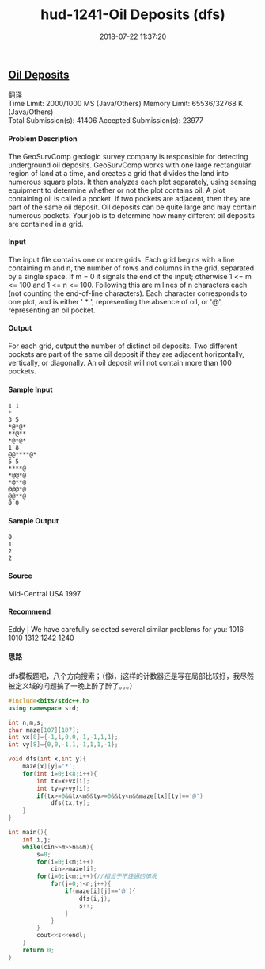 ﻿---
title: hud-1241-Oil Deposits (dfs)
date: 2018-07-22 11:37:20
tags: ["DFS","搜索","HDU","ACM","C++"]
categories: ["ACM"]
---

## [Oil Deposits](http://acm.hdu.edu.cn/showproblem.php?pid=1241)
[翻译](https://vjudge.net/contest/238973#problem/L)  
Time Limit: 2000/1000 MS (Java/Others)    Memory Limit: 65536/32768 K (Java/Others)  
Total Submission(s): 41406    Accepted Submission(s): 23977  

#### Problem Description
The GeoSurvComp geologic survey company is responsible for detecting underground oil deposits. GeoSurvComp works with one large rectangular region of land at a time, and creates a grid that divides the land into numerous square plots. It then analyzes each plot separately, using sensing equipment to determine whether or not the plot contains oil. A plot containing oil is called a pocket. If two pockets are adjacent, then they are part of the same oil deposit. Oil deposits can be quite large and may contain numerous pockets. Your job is to determine how many different oil deposits are contained in a grid. 

#### Input
The input file contains one or more grids. Each grid begins with a line containing m and n, the number of rows and columns in the grid, separated by a single space. If m = 0 it signals the end of the input; otherwise 1 <= m <= 100 and 1 <= n <= 100. Following this are m lines of n characters each (not counting the end-of-line characters). Each character corresponds to one plot, and is either ' * ', representing the absence of oil, or '@', representing an oil pocket.

#### Output
For each grid, output the number of distinct oil deposits. Two different pockets are part of the same oil deposit if they are adjacent horizontally, vertically, or diagonally. An oil deposit will not contain more than 100 pockets.

#### Sample Input
    1 1
    *
    3 5
    *@*@*
    **@**
    *@*@*
    1 8
    @@****@*
    5 5 
    ****@
    *@@*@
    *@**@
    @@@*@
    @@**@
    0 0 

#### Sample Output
    0
    1
    2
    2

#### Source
Mid-Central USA 1997

#### Recommend
Eddy   |   We have carefully selected several similar problems for you:  1016 1010 1312 1242 1240 

#### 思路
dfs模板题吧，八个方向搜索；（像i，j这样的计数器还是写在局部比较好，我尽然被定义域的问题搞了一晚上醉了醉了。。。）

```cpp
#include<bits/stdc++.h>
using namespace std;

int n,m,s;
char maze[107][107];
int vx[8]={-1,1,0,0,-1,-1,1,1};
int vy[8]={0,0,-1,1,-1,1,1,-1};

void dfs(int x,int y){
    maze[x][y]='*';
    for(int i=0;i<8;i++){
        int tx=x+vx[i];
        int ty=y+vy[i];
        if(tx>=0&&tx<m&&ty>=0&&ty<n&&maze[tx][ty]=='@')
            dfs(tx,ty);
    }
}

int main(){
    int i,j;
    while(cin>>m>>n&&m){
        s=0;
        for(i=0;i<m;i++)
            cin>>maze[i];
        for(i=0;i<m;i++){//相当于不连通的情况
            for(j=0;j<n;j++){
                if(maze[i][j]=='@'){
                    dfs(i,j);
                    s++;
                }
            }
        }
        cout<<s<<endl;
    }
	return 0;
}
```
